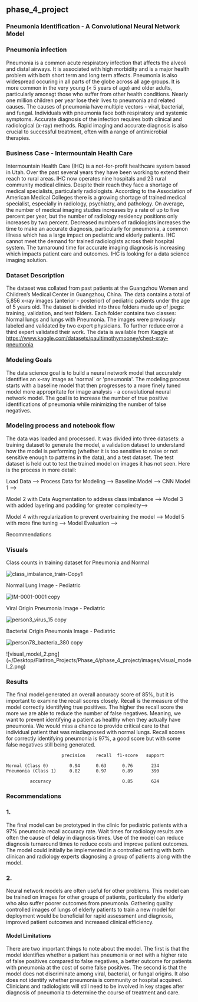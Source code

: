 ## phase_4_project

### Pneumonia Identification - A Convolutional Neural Network Model

### Pneumonia infection

Pneumonia is a common acute respiratory infection that affects the alveoli and distal airways. It is associated with high morbidity and is a major health problem with both short term and long term affects. Pneumonia is also widespread occuring in all parts of the globe across all age groups. It is more common in the very young (< 5 years of age) and older adults, particularly amonsgt those who suffer from other health conditions. Nearly one million children per year lose their lives to pneumonia and related causes. The causes of pneumonia have multiple vectors - viral, bacterial, and fungal. Individuals with pneumonia face both respiratory and systemic symptoms. Accurate diagnosis of the infection requires both clinical and radiological (x-ray) methods. Rapid imaging and accurate diagnosis is also crucial to successful treatment, often with a range of antimicrobial therapies. 

### Business Case - Intermountain Health Care

Intermountain Health Care (IHC) is a not-for-profit healthcare system based in Utah. Over the past several years they have been working to extend their reach to rural areas. IHC now operates nine hospitals and 23 rural community medical clinics. Despite their reach they face a shortage of medical specialists, particularly radiologists. According to the Association of American Medical Colleges there is a growing shortage of trained medical specialist, especially in radiology, psychiatry, and pathology. On average, the number of medical imaging studies increases by a rate of up to five percent per year, but the number of radiology residency positions only increases by two percent. Decreased numbers of radiologists increases the time to make an accurate diagnosis, particularly for pneumonia, a common illness which has a large impact on pediatric and elderly patients. IHC cannot meet the demand for trained radiologists across their hospital system. The turnaround time for accurate imaging diagnosis is increasing which impacts patient care and outcomes. IHC is looking for a data science imaging solution.

### Dataset Description

The dataset was collated from past patients at the Guangzhou Women and Children’s Medical Center in Guangzhou, China. The data contains a total of 5,856 x-ray images (anterior - posterior) of pediatric patients under the age of 5 years old. The dataset is divided into three folders made up of jpegs: training, validation, and test folders. Each folder contains two classes: Normal lungs and lungs with Pneumonia. The images were previously labeled and validated by two expert physicians. To further reduce error a third expert validated their work. The data is available from Kaggle at https://www.kaggle.com/datasets/paultimothymooney/chest-xray-pneumonia

### Modeling Goals

The data science goal is to build a neural network model that accurately identifies an x-ray image as 'normal' or 'pneumonia'. The modeling process starts with a baseline model that then progresses to a more finely tuned model more appropritate for image analysis - a convolutional neural network model. The goal is to increase the number of true positive identifications of pneumonia while minimizing the number of false negatives.  

### Modeling process and notebook flow 

The data was loaded and processed. It was divided into three datasets: a training dataset to generate the model, a validation dataset to understand how the model is performing (whether it is too sensitive to noise or not sensitive enough to patterns in the data), and a test dataset. The test dataset is held out to test the trained model on images it has not seen. Here is the process in more detail:

Load Data -->   Process Data for Modeling -->    Baseline Model -->    CNN Model 1 -->   

Model 2 with Data Augmentation to address class imbalance -->    Model 3 with added layering and padding for greater complexity-->                                    

Model 4 with regularization to prevent overtraining the model -->    Model 5 with more fine tuning  --> Model Evaluation  --> 

Recommendations

### Visuals

Class counts in training dataset for Pneumonia and Normal 

![class_imbalance_train-Copy1](https://user-images.githubusercontent.com/104652254/227075870-6a430426-5e11-48f8-90e0-ceaf8343e0e0.png)

Normal Lung Image - Pediatric

![IM-0001-0001 copy](https://user-images.githubusercontent.com/104652254/227076755-aa2d4748-dea9-4515-8c55-bc15156d6dce.jpeg)

Viral Origin Pneumonia Image - Pediatric

![person3_virus_15 copy](https://user-images.githubusercontent.com/104652254/227077723-b0c96b7a-9f15-4589-81d5-ce7417e9c379.jpg)

Bacterial Origin Pneumonia Image - Pediatric

![person78_bacteria_380 copy](https://user-images.githubusercontent.com/104652254/227077729-f61dd398-0ace-4a22-b91a-0135fbe02440.jpg)

![visual_model_2.png] (~/Desktop/FlatIron_Projects/Phase_4/phase_4_project/images/visual_model_2.png)

### Results

The final model generated an overall accuracy score of 85%, but it is important to examine the recall scores closely. Recall is the measure of the model correctly identifying true positives. The higher the recall score the more we are able to reduce the number of false negatives. Meaning, we want to prevent identifying a patient as healthy when they actually have pneumonia. We would miss a chance to provide critical care to that individual patient that was misdiagnosed with normal lungs. Recall scores for correctly identifying pneumonia is 97%, a good score but with some false negatives still being generated. 

                         precision    recall  f1-score   support

    Normal (Class 0)        0.94      0.63      0.76       234
    Pneumonia (Class 1)     0.82      0.97      0.89       390

             accuracy                           0.85       624
                  

### Recommendations 

### 1. 
The final model can be prototyped in the clinic for pediatric patients with a 97% pneumonia recall accuracy rate. Wait times for radiology results are often the cause of delay in diagnosis times. Use of the model can reduce diagnosis turnaround times to reduce costs and improve patient outcomes. The model could initially be implemented in a controlled setting with both clinican and radiology experts diagnosing a group of patients along with the model. 

### 2. 
Neural network models are often useful for other problems. This model can be trained on images for other groups of patients, particularly the elderly who also suffer poorer outcomes from pneumonia. Gathering quality controlled images of lungs of elderly patients to train a new model for deployment would be beneficial for rapid assessment and diagnosis, improved patient outcomes and increased clinical efficiency. 

#### Model Limitations
There are two important things to note about the model. The first is that the model identifies whether a patient has pneumonia or not with a higher rate of false positives compared to false negatives, a better outcome for patients with pneumonia at the cost of some false positives. The second is that the model does not discriminate among viral, bacterial, or fungal origins. It also does not identify whether pneumonia is community or hospital acquired. Clinicians and radiologists will still need to be involved in key stages after diagnosis of pneumonia to determine the course of treatment and care.

